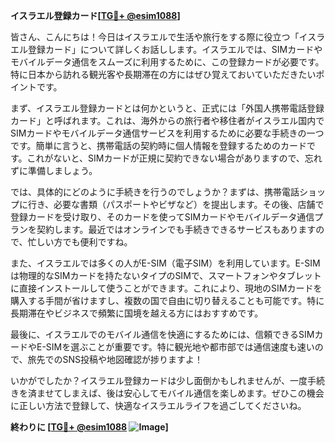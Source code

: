 **イスラエル登録カード[[TG💪+ @esim1088](https://t.me/s/esim1088)]**

皆さん、こんにちは！今日はイスラエルで生活や旅行をする際に役立つ「イスラエル登録カード」について詳しくお話しします。イスラエルでは、SIMカードやモバイルデータ通信をスムーズに利用するために、この登録カードが必要です。特に日本から訪れる観光客や長期滞在の方にはぜひ覚えておいていただきたいポイントです。

まず、イスラエル登録カードとは何かというと、正式には「外国人携帯電話登録カード」と呼ばれます。これは、海外からの旅行者や移住者がイスラエル国内でSIMカードやモバイルデータ通信サービスを利用するために必要な手続きの一つです。簡単に言うと、携帯電話の契約時に個人情報を登録するためのカードです。これがないと、SIMカードが正規に契約できない場合がありますので、忘れずに準備しましょう。

では、具体的にどのように手続きを行うのでしょうか？まずは、携帯電話ショップに行き、必要な書類（パスポートやビザなど）を提出します。その後、店舗で登録カードを受け取り、そのカードを使ってSIMカードやモバイルデータ通信プランを契約します。最近ではオンラインでも手続きできるサービスもありますので、忙しい方でも便利ですね。

また、イスラエルでは多くの人がE-SIM（電子SIM）を利用しています。E-SIMは物理的なSIMカードを持たないタイプのSIMで、スマートフォンやタブレットに直接インストールして使うことができます。これにより、現地のSIMカードを購入する手間が省けますし、複数の国で自由に切り替えることも可能です。特に長期滞在やビジネスで頻繁に国境を越える方にはおすすめです。

最後に、イスラエルでのモバイル通信を快適にするためには、信頼できるSIMカードやE-SIMを選ぶことが重要です。特に観光地や都市部では通信速度も速いので、旅先でのSNS投稿や地図確認が捗りますよ！

いかがでしたか？イスラエル登録カードは少し面倒かもしれませんが、一度手続きを済ませてしまえば、後は安心してモバイル通信を楽しめます。ぜひこの機会に正しい方法で登録して、快適なイスラエルライフを過ごしてくださいね。

**終わりに [[TG💪+ @esim1088](https://t.me/s/esim1088) ![Image](https://i.postimg.cc/Y0z9fWf4/image.png)]**